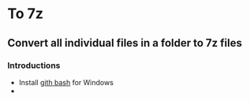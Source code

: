 # To 7z
## Convert all individual files in a folder to 7z files


### Introductions 
* Install [gith bash](https://git-scm.com/download/win) for Windows
* 




